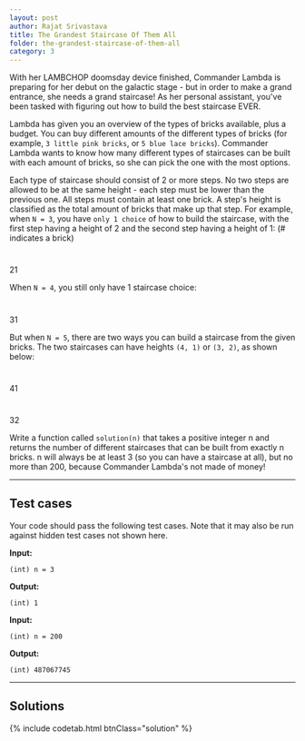 ```yaml
---
layout: post
author: Rajat Srivastava
title: The Grandest Staircase Of Them All
folder: the-grandest-staircase-of-them-all
category: 3
---
```


With her LAMBCHOP doomsday device finished, Commander Lambda is preparing for her debut on the galactic stage - but in order to make a grand entrance, she needs a grand staircase! As her personal assistant, you've been tasked with figuring out how to build the best staircase EVER. 

Lambda has given you an overview of the types of bricks available, plus a budget. You can buy different amounts of the different types of bricks (for example, `3 little pink bricks`, or `5 blue lace bricks`). Commander Lambda wants to know how many different types of staircases can be built with each amount of bricks, so she can pick the one with the most options. 

Each type of staircase should consist of 2 or more steps.  No two steps are allowed to be at the same height - each step must be lower than the previous one. All steps must contain at least one brick. A step's height is classified as the total amount of bricks that make up that step.
For example, when `N = 3`, you have `only 1 choice` of how to build the staircase, with the first step having a height of 2 and the second step having a height of 1: (# indicates a brick)

#
##
21

When `N = 4`, you still only have 1 staircase choice:

#
#
##
31
 
But when `N = 5`, there are two ways you can build a staircase from the given bricks. The two staircases can have heights `(4, 1)` or `(3, 2)`, as shown below:

#
#
#
##
41

#
##
##
32

Write a function called `solution(n)` that takes a positive integer n and returns the number of different staircases that can be built from exactly n bricks. n will always be at least 3 (so you can have a staircase at all), but no more than 200, because Commander Lambda's not made of money!

---
## Test cases
Your code should pass the following test cases.
Note that it may also be run against hidden test cases not shown here.

**Input:** 

    (int) n = 3

**Output:** 

    (int) 1

**Input:**

    (int) n = 200
**Output:** 

    (int) 487067745

---
## Solutions

{% include codetab.html btnClass="solution" %}